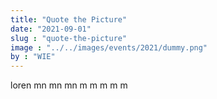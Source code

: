 ```yaml
---
title: "Quote the Picture"
date: "2021-09-01"
slug : "quote-the-picture"
image : "../../images/events/2021/dummy.png"
by : "WIE"
---
```

loren mn mn mn m m m m m 
